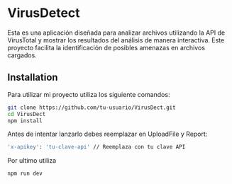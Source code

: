
# VirusDetect
Esta es una aplicación diseñada para analizar archivos utilizando la API de VirusTotal y mostrar los resultados del análisis de manera interactiva. Este proyecto facilita la identificación de posibles amenazas en archivos cargados.

## Installation

Para utilizar mi proyecto utiliza los siguiente comandos:

```bash
git clone https://github.com/tu-usuario/VirusDect.git
cd VirusDect
npm install
```
Antes de intentar lanzarlo debes reemplazar en UploadFile y Report:
```bash
'x-apikey': 'tu-clave-api' // Reemplaza con tu clave API
```
Por ultimo utiliza 
```bash
npm run dev
```